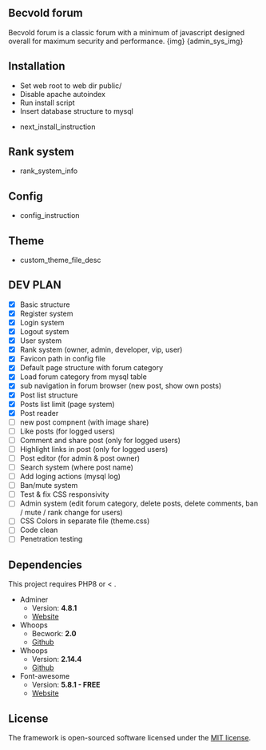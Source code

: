 ## Becvold forum
Becvold forum is a classic forum with a minimum of javascript designed overall for maximum security and performance.
{img} {admin_sys_img}

## Installation
- Set web root to web dir public/
- Disable apache autoindex
- Run install script
- Insert database structure to mysql
* next_install_instruction

## Rank system
* rank_system_info

## Config
* config_instruction

## Theme
* custom_theme_file_desc

## DEV PLAN
- [X] Basic structure
- [X] Register system
- [X] Login system
- [X] Logout system
- [X] User system
- [X] Rank system (owner, admin, developer, vip, user)
- [X] Favicon path in config file
- [X] Default page structure with forum category
- [X] Load forum category from mysql table
- [X] sub navigation in forum browser (new post, show own posts)
- [X] Post list structure
- [X] Posts list limit (page system)
- [X] Post reader
- [ ] new post compnent (with image share)
- [ ] Like posts (for logged users)
- [ ] Comment and share post (only for logged users)
- [ ] Highlight links in post (only for logged users)
- [ ] Post editor (for admin & post owner)
- [ ] Search system (where post name)
- [ ] Add loging actions (mysql log)
- [ ] Ban/mute system
- [ ] Test & fix CSS responsivity
- [ ] Admin system (edit forum category, delete posts, delete comments, ban / mute / rank change for users)
- [ ] CSS Colors in separate file (theme.css)
- [ ] Code clean
- [ ] Penetration testing

## Dependencies
This project requires PHP8 or < .
* Adminer
   * Version: **4.8.1**
   * [Website](https://www.adminer.org/)
* Whoops
   * Becwork: **2.0**
   * [Github](https://github.com/lordbecvold/becwork)
* Whoops
   * Version: **2.14.4**
   * [Github](https://github.com/filp/whoops)
* Font-awesome
   * Version: **5.8.1 - FREE**
   * [Website](https://fontawesome.com)

## License
The framework is open-sourced software licensed under the [MIT license](https://opensource.org/licenses/MIT).
